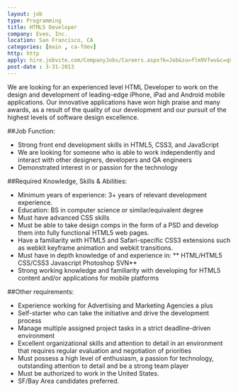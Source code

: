 ```yaml
---
layout: job
type: Programming
title: HTML5 Developer
company: Eveo, Inc.
location: San Francisco, CA
categories: [main , ca-fdev]
http: http
apply: hire.jobvite.com/CompanyJobs/Careers.aspx?k=Job&su=flm9Vfwv&c=q829VfwY&j=oiu4Vfwv
post-date : 3-31-2013
---
```


We are looking for an experienced level HTML Developer to work on the design and development of leading-edge iPhone, iPad and Android mobile applications. Our innovative applications have won high praise and many awards, as a result of the quality of our development and our pursuit of the highest levels of software design excellence.
 
##Job Function:
* Strong front end development skills in HTML5, CSS3, and JavaScript
* We are looking for someone who is able to work independently and interact with other designers, developers and QA engineers
* Demonstrated interest in or passion for the technology
  
##Required Knowledge, Skills & Abilities:
* Minimum years of experience: 3+ years of relevant development experience.
* Education: BS in computer science or similar/equivalent degree
* Must have advanced CSS skills
* Must be able to take design comps in the form of a PSD and develop them into fully functional HTML5 web pages.
* Have a familiarity with HTML5 and Safari-specific CSS3 extensions such as webkit keyframe animation and webkit transitions.
* Must have in depth knowledge of and experience in:
** HTML/HTML5 CSS/CSS3 Javascript Photoshop SVN**
* Strong working knowledge and familiarity with developing for HTML5 content and/or applications for mobile platforms
 
##Other requirements: 
* Experience working for Advertising and Marketing Agencies a plus
* Self-starter who can take the initiative and drive the development process
* Manage multiple assigned project tasks in a strict deadline-driven environment 
* Excellent organizational skills and attention to detail in an environment that requires regular evaluation and negotiation of priorities
* Must possess a high level of enthusiasm, a passion for technology, outstanding attention to detail and be a strong team player
* Must be authorized to work in the United States.
* SF/Bay Area candidates preferred. 